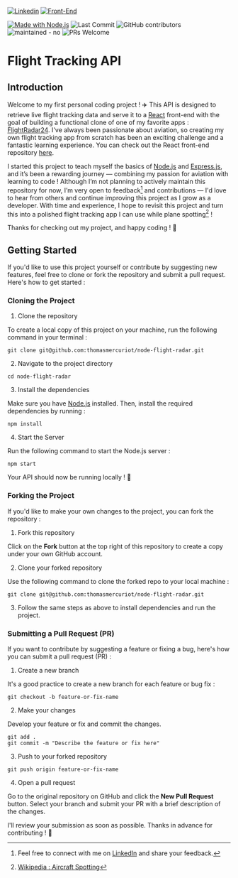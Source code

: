 [![Linkedin](https://img.shields.io/badge/style--5eba00.svg?label=Thomas%20Mercuriot&logo=linkedin&style=social)](https://www.linkedin.com/in/thomasmercuriot/ "Let's connect on Linkedin !")
[![Front-End](https://badgen.net/badge/>/Read%20the%20Front-End%20documentation?icon=github&label/)](https://github.com/thomasmercuriot/react-flight-radar "Read the Front-End Documentation")

[![Made with Node.js](https://img.shields.io/badge/Node.js->=20-blue?logo=node.js&logoColor=green)](https://nodejs.org "Go to Node.js homepage")
![Last Commit](https://badgen.net/github/last-commit/thomasmercuriot/node-flight-radar)
![GitHub contributors](https://img.shields.io/github/contributors/thomasmercuriot/node-flight-radar)
![maintained - no](https://img.shields.io/badge/maintained-no-red)
![PRs Welcome](https://img.shields.io/badge/PRs-welcome-blue)

# Flight Tracking API

## Introduction

Welcome to my first personal coding project ! :airplane: This API is designed to retrieve live flight tracking data and serve it to a [React](https://react.dev) front-end with the goal of building a functional clone of one of my favorite apps : [FlightRadar24](https://www.flightradar24.com). I've always been passionate about aviation, so creating my own flight tracking app from scratch has been an exciting challenge and a fantastic learning experience. You can check out the React front-end repository [here](https://github.com/thomasmercuriot/react-flight-radar).

I started this project to teach myself the basics of [Node.js](https://nodejs.org) and [Express.js](https://expressjs.com), and it’s been a rewarding journey — combining my passion for aviation with learning to code ! Although I’m not planning to actively maintain this repository for now, I’m very open to feedback[^1] and contributions — I'd love to hear from others and continue improving this project as I grow as a developer. With time and experience, I hope to revisit this project and turn this into a polished flight tracking app I can use while plane spotting[^2] !

Thanks for checking out my project, and happy coding ! :rocket:

[^1]: Feel free to connect with me on [LinkedIn](https://www.linkedin.com/in/thomasmercuriot/) and share your feedback.
[^2]: [Wikipedia : Aircraft Spotting](https://en.wikipedia.org/wiki/Aircraft_spotting)

## Getting Started

If you'd like to use this project yourself or contribute by suggesting new features, feel free to clone or fork the repository and submit a pull request. Here's how to get started :

### Cloning the Project

1. Clone the repository

To create a local copy of this project on your machine, run the following command in your terminal :

```
git clone git@github.com:thomasmercuriot/node-flight-radar.git
```

2. Navigate to the project directory

```
cd node-flight-radar
```

3. Install the dependencies

Make sure you have [Node.js](https://nodejs.org) installed. Then, install the required dependencies by running :

```
npm install
```

4. Start the Server

Run the following command to start the Node.js server :

```
npm start
```

Your API should now be running locally ! :tada:

### Forking the Project

If you'd like to make your own changes to the project, you can fork the repository :

1. Fork this repository

Click on the **Fork** button at the top right of this repository to create a copy under your own GitHub account.

2. Clone your forked repository

Use the following command to clone the forked repo to your local machine :

```
git clone git@github.com:thomasmercuriot/node-flight-radar.git
```

3. Follow the same steps as above to install dependencies and run the project.

### Submitting a Pull Request (PR)

If you want to contribute by suggesting a feature or fixing a bug, here's how you can submit a pull request (PR) :

1. Create a new branch

It's a good practice to create a new branch for each feature or bug fix :

```
git checkout -b feature-or-fix-name
```

2. Make your changes

Develop your feature or fix and commit the changes.

```
git add .
git commit -m "Describe the feature or fix here"
```

3. Push to your forked repository

```
git push origin feature-or-fix-name
```

4. Open a pull request

Go to the original repository on GitHub and click the **New Pull Request** button. Select your branch and submit your PR with a brief description of the changes.

I'll review your submission as soon as possible. Thanks in advance for contributing ! :rocket:
